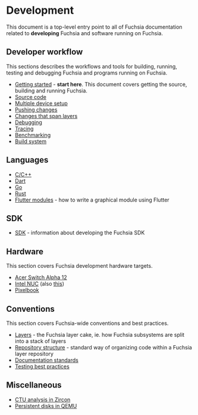 # Development

This document is a top-level entry point to all of Fuchsia documentation related
to **developing** Fuchsia and software running on Fuchsia.

## Developer workflow

This sections describes the workflows and tools for building, running, testing
and debugging Fuchsia and programs running on Fuchsia.

 - [Getting started](../getting_started.md) - **start here**. This document
   covers getting the source, building and running Fuchsia.
 - [Source code](source_code/README.md)
 - [Multiple device setup](workflows/multi_device.md)
 - [Pushing changes](workflows/package_update.md)
 - [Changes that span layers](workflows/multilayer_changes.md)
 - [Debugging](workflows/debugging.md)
 - [Tracing][tracing]
 - [Benchmarking][benchmarking]
 - [Build system](build/README.md)

## Languages

 - [C/C++](languages/c-cpp/README.md)
 - [Dart](languages/dart/README.md)
 - [Go](languages/go/README.md)
 - [Rust](languages/rust/README.md)
 - [Flutter modules][flutter_module] - how to write a graphical module using
 Flutter

## SDK

 - [SDK](sdk/README.md) - information about developing the Fuchsia SDK

## Hardware

This section covers Fuchsia development hardware targets.

 - [Acer Switch Alpha 12][acer_12]
 - [Intel NUC][intel_nuc] (also [this](hardware/developing_on_nuc.md))
 - [Pixelbook](hardware/pixelbook.md)

## Conventions

This section covers Fuchsia-wide conventions and best practices.

 - [Layers](source_code/layers.md) - the Fuchsia layer cake, ie. how Fuchsia
   subsystems are split into a stack of layers
 - [Repository structure](source_code/layer_repository_structure.md) - standard way
   of organizing code within a Fuchsia layer repository
 - [Documentation standards](/best-practices/documentation_standards.md)
 - [Testing best practices](/best-practices/testing.md)

## Miscellaneous

 - [CTU analysis in Zircon](workflows/ctu_analysis.md)
 - [Persistent disks in QEMU](workflows/qemu_persistent_disk.md)


[acer_12]: https://fuchsia.googlesource.com/zircon/+/master/docs/targets/acer12.md "Acer 12"
[intel_nuc]: https://fuchsia.googlesource.com/zircon/+/master/docs/targets/nuc.md "Intel NUC"
[pixelbook]: hardware/pixelbook.md "Pixelbook"
[flutter_module]: https://fuchsia.googlesource.com/peridot/+/master/examples/HOWTO_FLUTTER.md "Flutter modules"
[tracing]: https://fuchsia.googlesource.com/garnet/+/master/docs/tracing_usage_guide.md
[benchmarking]: https://fuchsia.googlesource.com/garnet/+/master/docs/benchmarking.md
